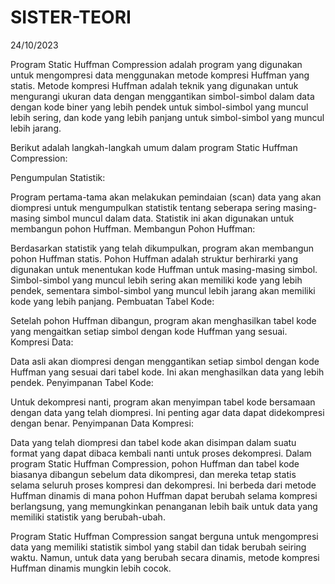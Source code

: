 # SISTER-TEORI

24/10/2023


Program Static Huffman Compression adalah program yang digunakan untuk mengompresi data menggunakan metode kompresi Huffman yang statis. Metode kompresi Huffman adalah teknik yang digunakan untuk mengurangi ukuran data dengan menggantikan simbol-simbol dalam data dengan kode biner yang lebih pendek untuk simbol-simbol yang muncul lebih sering, dan kode yang lebih panjang untuk simbol-simbol yang muncul lebih jarang.

Berikut adalah langkah-langkah umum dalam program Static Huffman Compression:

Pengumpulan Statistik:

Program pertama-tama akan melakukan pemindaian (scan) data yang akan diompresi untuk mengumpulkan statistik tentang seberapa sering masing-masing simbol muncul dalam data. Statistik ini akan digunakan untuk membangun pohon Huffman.
Membangun Pohon Huffman:

Berdasarkan statistik yang telah dikumpulkan, program akan membangun pohon Huffman statis. Pohon Huffman adalah struktur berhirarki yang digunakan untuk menentukan kode Huffman untuk masing-masing simbol. Simbol-simbol yang muncul lebih sering akan memiliki kode yang lebih pendek, sementara simbol-simbol yang muncul lebih jarang akan memiliki kode yang lebih panjang.
Pembuatan Tabel Kode:

Setelah pohon Huffman dibangun, program akan menghasilkan tabel kode yang mengaitkan setiap simbol dengan kode Huffman yang sesuai.
Kompresi Data:

Data asli akan diompresi dengan menggantikan setiap simbol dengan kode Huffman yang sesuai dari tabel kode. Ini akan menghasilkan data yang lebih pendek.
Penyimpanan Tabel Kode:

Untuk dekompresi nanti, program akan menyimpan tabel kode bersamaan dengan data yang telah diompresi. Ini penting agar data dapat didekompresi dengan benar.
Penyimpanan Data Kompresi:

Data yang telah diompresi dan tabel kode akan disimpan dalam suatu format yang dapat dibaca kembali nanti untuk proses dekompresi.
Dalam program Static Huffman Compression, pohon Huffman dan tabel kode biasanya dibangun sebelum data dikompresi, dan mereka tetap statis selama seluruh proses kompresi dan dekompresi. Ini berbeda dari metode Huffman dinamis di mana pohon Huffman dapat berubah selama kompresi berlangsung, yang memungkinkan penanganan lebih baik untuk data yang memiliki statistik yang berubah-ubah.

Program Static Huffman Compression sangat berguna untuk mengompresi data yang memiliki statistik simbol yang stabil dan tidak berubah seiring waktu. Namun, untuk data yang berubah secara dinamis, metode kompresi Huffman dinamis mungkin lebih cocok.
